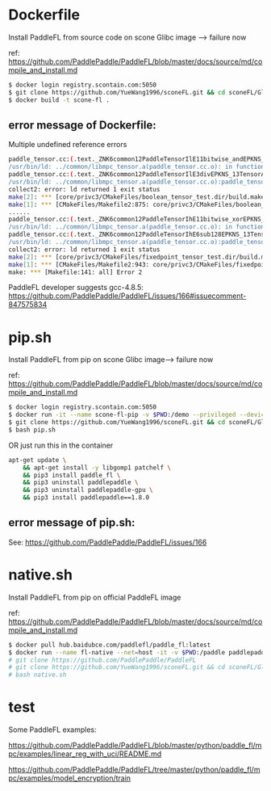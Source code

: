 # Dockerfile

Install PaddleFL from source code on scone Glibc image --> failure now

ref: https://github.com/PaddlePaddle/PaddleFL/blob/master/docs/source/md/compile_and_install.md

```bash
$ docker login registry.scontain.com:5050
$ git clone https://github.com/YueWang1996/sconeFL.git && cd sconeFL/Glibc
$ docker build -t scone-fl .
```

## error message of Dockerfile:

Multiple undefined reference errors

```bash
paddle_tensor.cc:(.text._ZNK6common12PaddleTensorIlE11bitwise_andEPKNS_13TensorAdapterIlEEPS3_[_ZNK6common12PaddleTensorIlE11bitwise_andEPKNS_13TensorAdapterIlEEPS3_]+0x259): undefined reference to `paddle::platform::ErrorSummary::ToString[abi:cxx11]() const'
/usr/bin/ld: ../common/libmpc_tensor.a(paddle_tensor.cc.o): in function `common::PaddleTensor<long>::div(common::TensorAdapter<long> const*, common::TensorAdapter<long>*) const':
paddle_tensor.cc:(.text._ZNK6common12PaddleTensorIlE3divEPKNS_13TensorAdapterIlEEPS3_[_ZNK6common12PaddleTensorIlE3divEPKNS_13TensorAdapterIlEEPS3_]+0x275): undefined reference to `paddle::platform::ErrorSummary::ToString[abi:cxx11]() const'
/usr/bin/ld: ../common/libmpc_tensor.a(paddle_tensor.cc.o):paddle_tensor.cc:(.text._ZNK6common12PaddleTensorIlE6add128EPKNS_13TensorAdapterIlEEPS3_bb[_ZNK6common12PaddleTensorIlE6add128EPKNS_13TensorAdapterIlEEPS3_bb]+0x4d5): more undefined references to `paddle::platform::ErrorSummary::ToString[abi:cxx11]() const' follow
collect2: error: ld returned 1 exit status
make[2]: *** [core/privc3/CMakeFiles/boolean_tensor_test.dir/build.make:95: core/privc3/boolean_tensor_test] Error 1
make[1]: *** [CMakeFiles/Makefile2:875: core/privc3/CMakeFiles/boolean_tensor_test.dir/all] Error 2
......
paddle_tensor.cc:(.text._ZNK6common12PaddleTensorIhE11bitwise_xorEPKNS_13TensorAdapterIhEEPS3_[_ZNK6common12PaddleTensorIhE11bitwise_xorEPKNS_13TensorAdapterIhEEPS3_]+0x265): undefined reference to `paddle::platform::ErrorSummary::ToString[abi:cxx11]() const'
/usr/bin/ld: ../common/libmpc_tensor.a(paddle_tensor.cc.o): in function `common::PaddleTensor<unsigned char>::sub128(common::TensorAdapter<unsigned char> const*, common::TensorAdapter<unsigned char>*, bool, bool) const':
paddle_tensor.cc:(.text._ZNK6common12PaddleTensorIhE6sub128EPKNS_13TensorAdapterIhEEPS3_bb[_ZNK6common12PaddleTensorIhE6sub128EPKNS_13TensorAdapterIhEEPS3_bb]+0x472): undefined reference to `paddle::platform::ErrorSummary::ToString[abi:cxx11]() const'
/usr/bin/ld: ../common/libmpc_tensor.a(paddle_tensor.cc.o):paddle_tensor.cc:(.text._ZNK6common12PaddleTensorIhE11bitwise_andEPKNS_13TensorAdapterIhEEPS3_[_ZNK6common12PaddleTensorIhE11bitwise_andEPKNS_13TensorAdapterIhEEPS3_]+0x265): more undefined references to `paddle::platform::ErrorSummary::ToString[abi:cxx11]() const' follow
collect2: error: ld returned 1 exit status
make[2]: *** [core/privc3/CMakeFiles/fixedpoint_tensor_test.dir/build.make:95: core/privc3/fixedpoint_tensor_test] Error 1
make[1]: *** [CMakeFiles/Makefile2:943: core/privc3/CMakeFiles/fixedpoint_tensor_test.dir/all] Error 2
make: *** [Makefile:141: all] Error 2
```

PaddleFL developer suggests gcc-4.8.5: https://github.com/PaddlePaddle/PaddleFL/issues/166#issuecomment-847575834


# pip.sh

Install PaddleFL from pip on scone Glibc image--> failure now

ref: https://github.com/PaddlePaddle/PaddleFL/blob/master/docs/source/md/compile_and_install.md

```bash
$ docker login registry.scontain.com:5050
$ docker run -it --name scone-fl-pip -v $PWD:/demo --privileged --device /dev/isgx registry.scontain.com:5050/lequocdo/scone-paddle:paddle-fl-1.8.0
$ git clone https://github.com/YueWang1996/sconeFL.git && cd sconeFL/Glibc
$ bash pip.sh
```

OR just run this in the container

```bash
apt-get update \
    && apt-get install -y libgomp1 patchelf \
    && pip3 install paddle_fl \
    && pip3 uninstall paddlepaddle \
    && pip3 uninstall paddlepaddle-gpu \
    && pip3 install paddlepaddle==1.8.0
```

## error message of pip.sh:

See: https://github.com/PaddlePaddle/PaddleFL/issues/166


# native.sh

Install PaddleFL from pip on official PaddleFL image

ref: https://github.com/PaddlePaddle/PaddleFL/blob/master/docs/source/md/compile_and_install.md

```bash
$ docker pull hub.baidubce.com/paddlefl/paddle_fl:latest
$ docker run --name fl-native --net=host -it -v $PWD:/paddle paddlepaddle/paddlefl:latest /bin/bash
# git clone https://github.com/PaddlePaddle/PaddleFL  
# git clone https://github.com/YueWang1996/sconeFL.git && cd sconeFL/Glibc
# bash native.sh
```

# test

Some PaddleFL examples:

https://github.com/PaddlePaddle/PaddleFL/blob/master/python/paddle_fl/mpc/examples/linear_reg_with_uci/README.md

https://github.com/PaddlePaddle/PaddleFL/tree/master/python/paddle_fl/mpc/examples/model_encryption/train


